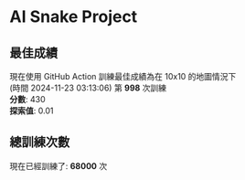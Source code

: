 
# AI Snake Project

## **最佳成績**
現在使用 GitHub Action 訓練最佳成績為在 10x10 的地圖情況下  
(時間 2024-11-23 03:13:06) 第 **998** 次訓練  
**分數**: 430  
**探索值**: 0.01

## 總訓練次數
現在已經訓練了: **68000** 次

